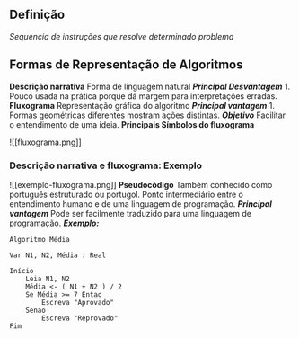 ## Definição
*Sequencia de instruções que resolve determinado problema*

## Formas de Representação de Algoritmos

**Descrição narrativa**
	Forma de linguagem natural
		***Principal Desvantagem***
			1. Pouco usada na prática  porque dá margem para interpretações erradas.
**Fluxograma**
	Representação gráfica do algoritmo
		***Principal vantagem***
			1. Formas geométricas diferentes mostram ações distintas.
		***Objetivo***
			Facilitar o entendimento de uma ideia.
	**Principais Símbolos do fluxograma**

![[fluxograma.png]]


### **Descrição narrativa e fluxograma: Exemplo**

![[exemplo-fluxograma.png]]
**Pseudocódigo**
	Também conhecido como português estruturado ou portugol. Ponto intermediário entre o entendimento humano e de uma linguagem de programação.
		***Principal vantagem***
			Pode ser facilmente traduzido para uma linguagem de programação.
	***Exemplo:***
```
Algoritmo Média

Var N1, N2, Média : Real

Início
	Leia N1, N2
	Média <- ( N1 + N2 ) / 2
	Se Média >= 7 Entao
		Escreva "Aprovado"
	Senao
		Escreva "Reprovado"
Fim
```

